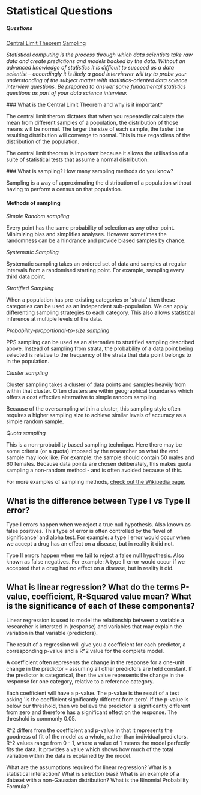 # Statistical Questions

##### Questions
[Central Limit Theorem](#CLT)
[Sampling](#Sampling)

_Statistical computing is the process through which data scientists take raw data and create predictions and models backed by the data. Without an advanced knowledge of statistics it is difficult to succeed as a data scientist – accordingly it is likely a good interviewer will try to probe your understanding of the subject matter with statistics-oriented data science interview questions. Be prepared to answer some fundamental statistics questions as part of your data science interview._

<a name='CLT'>
### What is the Central Limit Theorem and why is it important? 

The central limit therom dictates that when you repeatedly calculate the mean from different samples of a population, the distribution of those means will be normal. The larger the size of each sample, the faster the resulting distribution will converge to normal. This is true regardless of the distribution of the population. 

The central limit theorem is important because it allows the utilisation of a suite of statistical tests that assume a normal distribution. 

<a name='Sampling'>
### What is sampling? How many sampling methods do you know?

Sampling is a way of approximating the distribution of a population without having to perform a census on that population. 

#### Methods of sampling

_Simple Random sampling_
  
  Every point has the same probability of selection as any other point. Minimizing bias and simplifies analyses. However sometimes the randomness can be a hindrance and provide  biased samples by chance. 
  
_Systematic Sampling_ 
  
  Systematic sampling takes an ordered set of data and samples at regular intervals from a randomised starting point. For example, sampling every third data point. 

_Stratified Sampling_

  When a population has pre-existing categories or 'strata' then these categories can be used as an independent sub-population. We can apply differenting sampling strategies to each category. This also allows statistical inference at multiple levels of the data. 

_Probability-proportional-to-size sampling_

PPS sampling can be used as an alternative to stratified sampling described above. Instead of sampling from strata, the probability of a data point being selected is relative to the frequency of the strata that data point belongs to in the population. 

_Cluster sampling_

Cluster sampling takes a cluster of data points and samples heavily from within that cluster. Often clusters are within geographical boundaries which offers a cost effective alternative to simple random sampling. 

Because of the oversampling within a cluster, this sampling style often requires a higher sampling size to achieve similar levels of accuracy as a simple random sample. 

_Quota sampling_

This is a non-probability based sampling technique. Here there may be some criteria (or a quota) imposed by the researcher on what the end sample may look like. For example: the sample should contain 50 males and 60 females. Because data points are chosen deliberately, this makes quota sampling a non-random method - and is often avoided because of this. 

For more examples of sampling methods, [check out the Wikipedia page.](https://en.wikipedia.org/wiki/Sampling_(statistics)#Sampling_methods)


## What is the difference between Type I vs Type II error?

Type I errors happen when we reject a true null hypothesis. Also known as false positives. This type of error is often controlled by the 'level of significance' and alpha test. For example: a type I error would occur when we accept a drug has an effect on a disease, but in reality it did not.  

Type II errors happen when we fail to reject a false null hypothesis. Also known as false negatives. For example: A type II error would occur if we accepted that a drug had no effect on a disease, but in reality it did.

## What is linear regression? What do the terms P-value, coefficient, R-Squared value mean? What is the significance of each of these components?

Linear regression is used to model the relationship between a variable a researcher is intersted in (response) and variables that may explain the variation in that variable (predictors). 

The result of a regression will give you a coefficient for each predictor, a corresponding p-value and a R^2 value for the complete model.

A coefficient often represents the change in the response for a one-unit change in the predictor - assuming all other predictors are held constant. If the predictor is categorical, then the value represents the change in the response for one category, relative to a reference category. 

Each coefficient will have a p-value. The p-value is the result of a test asking 'is the coefficient significantly different from zero'. If the p-value is below our threshold, then we believe the predictor is significantly different from zero and therefore has a significant effect on the response. The threshold is commonly 0.05. 

R^2 differs from the coefficient and p-value in that it represents the goodness of fit of the model as a whole, rather than individual predictors. R^2 values range from 0 - 1, where a value of 1 means the model perfectly fits the data. It provides a value which shows how much of the total variation within the data is explained by the model. 

What are the assumptions required for linear regression?
What is a statistical interaction?
What is selection bias?
What is an example of a dataset with a non-Gaussian distribution?
What is the Binomial Probability Formula?